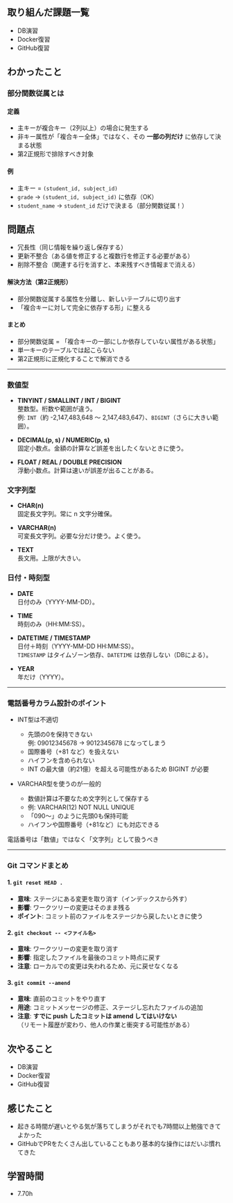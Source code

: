 ## 取り組んだ課題一覧  
- DB演習
- Docker復習
- GitHub復習

## わかったこと
### 部分関数従属とは

#### 定義
- 主キーが複合キー（2列以上）の場合に発生する  
- 非キー属性が「複合キー全体」ではなく、その **一部の列だけ** に依存して決まる状態  
- 第2正規形で排除すべき対象

#### 例
- 主キー = `(student_id, subject_id)`  
- `grade` → `(student_id, subject_id)` に依存（OK）  
- `student_name` → `student_id` だけで決まる（部分関数従属！）

## 問題点
- 冗長性（同じ情報を繰り返し保存する）  
- 更新不整合（ある値を修正すると複数行を修正する必要がある）  
- 削除不整合（関連する行を消すと、本来残すべき情報まで消える）

#### 解決方法（第2正規形）
- 部分関数従属する属性を分離し、新しいテーブルに切り出す  
- 「複合キーに対して完全に依存する形」に整える  


#### まとめ
- 部分関数従属 = 「複合キーの一部にしか依存していない属性がある状態」  
- 単一キーのテーブルでは起こらない  
- 第2正規形に正規化することで解消できる

---

### 数値型

- **TINYINT / SMALLINT / INT / BIGINT**  
  整数型。桁数や範囲が違う。  
  例: `INT`（約 -2,147,483,648 ～ 2,147,483,647）、`BIGINT`（さらに大きい範囲）。  

- **DECIMAL(p, s) / NUMERIC(p, s)**  
  固定小数点。金額の計算など誤差を出したくないときに使う。  

- **FLOAT / REAL / DOUBLE PRECISION**  
  浮動小数点。計算は速いが誤差が出ることがある。  


### 文字列型

- **CHAR(n)**  
  固定長文字列。常に n 文字分確保。  

- **VARCHAR(n)**  
  可変長文字列。必要な分だけ使う。よく使う。  

- **TEXT**  
  長文用。上限が大きい。  


### 日付・時刻型

- **DATE**  
  日付のみ（YYYY-MM-DD）。  

- **TIME**  
  時刻のみ（HH:MM:SS）。  

- **DATETIME / TIMESTAMP**  
  日付＋時刻（YYYY-MM-DD HH:MM:SS）。  
  `TIMESTAMP` はタイムゾーン依存、`DATETIME` は依存しない（DBによる）。  

- **YEAR**  
  年だけ（YYYY）。  

---


### 電話番号カラム設計のポイント

- INT型は不適切
  - 先頭の0を保持できない  
    例: 09012345678 → 9012345678 になってしまう  
  - 国際番号（+81 など）を扱えない  
  - ハイフンを含められない  
  - INT の最大値（約21億）を超える可能性があるため BIGINT が必要  

- VARCHAR型を使うのが一般的
  - 数値計算は不要なため文字列として保存する  
  - 例: VARCHAR(12) NOT NULL UNIQUE  
  - 「090～」のように先頭0も保持可能  
  - ハイフンや国際番号（+81など）にも対応できる  

電話番号は「数値」ではなく「文字列」として扱うべき

---


### Git コマンドまとめ

#### 1. `git reset HEAD .`
- **意味**: ステージにある変更を取り消す（インデックスから外す）  
- **影響**: ワークツリーの変更はそのまま残る  
- **ポイント**: コミット前のファイルをステージから戻したいときに使う  

#### 2. `git checkout -- <ファイル名>`
- **意味**: ワークツリーの変更を取り消す  
- **影響**: 指定したファイルを最後のコミット時点に戻す  
- **注意**: ローカルでの変更は失われるため、元に戻せなくなる  

#### 3. `git commit --amend`
- **意味**: 直前のコミットをやり直す  
- **用途**: コミットメッセージの修正、ステージし忘れたファイルの追加  
- **注意**: **すでに push したコミットは amend してはいけない**  
  （リモート履歴が変わり、他人の作業と衝突する可能性がある）  

## 次やること
- DB演習
- Docker復習
- GitHub復習

## 感じたこと
- 起きる時間が遅いとやる気が落ちてしまうがそれでも7時間以上勉強できてよかった
- GitHubでPRをたくさん出していることもあり基本的な操作にはだいぶ慣れてきた

## 学習時間
- 7.70h
